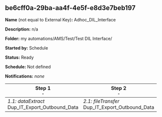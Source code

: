 ## be6cff0a-29ba-aa4f-4e5f-e8d3e7beb197

**Name** (not equal to External Key)**:** Adhoc_DIL_Interface

**Description:** n/a

**Folder:** my automations/AMS/Test/Test DIL Interface/

**Started by:** Schedule

**Status:** Ready

**Schedule:** Not defined

**Notifications:** _none_


| Step 1<br>_<small>-</small>_ | Step 2<br>_<small>-</small>_ |
| --- | --- |
| _1.1: dataExtract_<br>Dup_IT_Export_Outbound_Data | _2.1: fileTransfer_<br>Dup_IT_Export_Outbound_Data |

